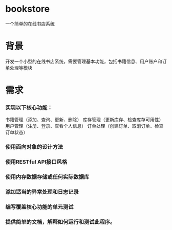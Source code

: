 # bookstore
一个简单的在线书店系统
# 背景
开发一个小型的在线书店系统，需要管理基本功能，包括书籍信息、用户账户和订单处理等模块
# 需求
### 实现以下核心功能：
书籍管理（添加、查询、更新、删除）
库存管理（更新库存、检查库存可用性）
用户管理（注册、登录、查看个人信息）
订单处理（创建订单、取消订单、检查订单状态）
### 使用面向对象的设计方法
### 使用RESTful API接口风格
### 使用内存数据存储或任何实际数据库
### 添加适当的异常处理和日志记录
### 编写覆盖核心功能的单元测试
### 提供简单的文档，解释如何运行和测试此程序。
